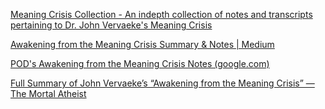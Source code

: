 [Meaning Crisis Collection - An indepth collection of notes and transcripts pertaining to Dr. John Vervaeke's Meaning Crisis](https://www.meaningcrisis.co/)

[Awakening from the Meaning Crisis Summary & Notes | Medium](https://medium.com/@Matthew_Lewin/awakening-from-the-meaning-crisis-41de74281ee4)

[POD's Awakening from the Meaning Crisis Notes (google.com)](https://docs.google.com/document/u/0/d/1VEhfb09YIZLW1a__Ck4uq_618SYP4fwW5b3YimZaux4/mobilebasic)

[Full Summary of John Vervaeke’s “Awakening from the Meaning Crisis” — The Mortal Atheist](https://www.themortalatheist.com/blog/awakening-from-the-meaning-crisis-john-vervaeke)